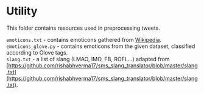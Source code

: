 # Utility

This folder contains resources used in preprocessing tweets.

`emoticons.txt` - contains emoticons gathered from [Wikipedia](https://en.wikipedia.org/wiki/List_of_emoticons).  
`emoticons_glove.py` - contains emoticons from the given dataset, classified
according to Glove tags.  
`slang.txt` - a list of slang (LMAO, IMO, FB, ROFL...) adapted from
[https://github.com/rishabhverma17/sms_slang_translator/blob/master/slang.txt](https://github.com/rishabhverma17/sms_slang_translator/blob/master/slang.txt).
